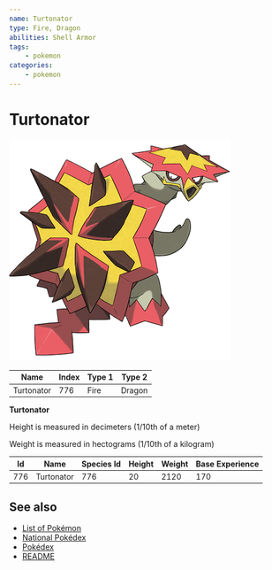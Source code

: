 ```yaml
---
name: Turtonator
type: Fire, Dragon
abilities: Shell Armor
tags:
    - pokemon
categories:
    - pokemon
---
```


# Turtonator


![Turtonator](images/776.png)

| **Name** | **Index** | **Type 1** | **Type 2** |
|----|----|----|----|
| Turtonator | 776 | Fire | Dragon  |

**Turtonator** 


Height is measured in decimeters (1/10th of a meter)

Weight is measured in hectograms (1/10th of a kilogram)

| **Id** | **Name** | **Species Id** | **Height** | **Weight** | **Base Experience** |
|--------|----------|----------------|------------|------------|---------------------|
| 776 | Turtonator | 776 | 20 | 2120 | 170 |


## See also

- [List of Pokémon](../pokemon.md)
- [National Pokédex](../national_pokedex.md)
- [Pokédex](../pokedex.md)
- [README](../README.md)
